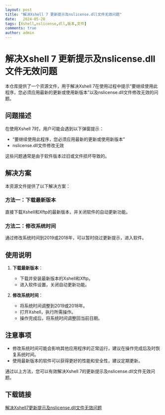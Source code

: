 ```yaml
---
layout: post
title: "解决Xshell 7 更新提示及nslicense.dll文件无效问题"
date:   2024-05-28
tags: [Xshell,nslicense,dll,版本,文件]
comments: true
author: admin
---
```

# 解决Xshell 7 更新提示及nslicense.dll文件无效问题

本仓库提供了一个资源文件，用于解决Xshell 7在使用过程中提示“要继续使用此程序，您必须应用最新的更新或使用新版本”以及nslicense.dll文件修改无效的问题。

## 问题描述

在使用Xshell 7时，用户可能会遇到以下弹窗提示：
- “要继续使用此程序，您必须应用最新的更新或使用新版本”
- nslicense.dll文件修改无效

这些问题通常是由于软件版本过旧或文件损坏导致的。

## 解决方案

本资源文件提供了以下解决方案：

### 方法一：下载最新版本

直接下载Xshell和Xftp的最新版本，并关闭软件的自动更新功能。

### 方法二：修改系统时间

通过修改系统时间到2019或2018年，可以暂时绕过更新提示，进入软件。

## 使用说明

1. **下载最新版本**：
   - 下载并安装最新版本的Xshell和Xftp。
   - 进入软件设置，关闭自动更新功能。

2. **修改系统时间**：
   - 将系统时间调整到2019或2018年。
   - 打开Xshell，执行所需操作。
   - 操作完成后，将系统时间调整回当前日期。

## 注意事项

- 修改系统时间可能会影响其他应用程序的正常运行，建议在操作完成后及时恢复系统时间。
- 使用最新版本的软件可以获得更好的性能和安全性，建议定期更新。

通过以上方法，您可以有效解决Xshell 7的更新提示及nslicense.dll文件无效问题。

## 下载链接

[解决Xshell7更新提示及nslicense.dll文件无效问题](https://pan.quark.cn/s/fc570e875eb1)